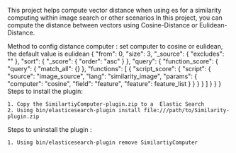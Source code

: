 This project helps compute vector distance when using es for a similarity computing within image search or other scenarios
In this project, you can compute the distance between vectors using Cosine-Distance or Eulidean-Distance.


Method to config distance computer :
    set computer to cosine or eulidean, the default value is eulidean
    {
            "from": 0,
            "size": 3,
            "_source": {
                "excludes": ""
            },
            "sort": {
                "_score": {
                    "order": "asc"
                }
            },
            "query": {
                "function_score": {
                    "query": {
                        "match_all": {}
                    },
                    "functions": [
                        {
                            "script_score": {
                                "script": {
                                    "source": "image_source",
                                    "lang": "similarity_image",
                                    "params": {
                                        "computer": "cosine",
                                        "field": "feature",
                                        "feature": feature_list
                                    }
                                }
                            }
                        }
                    ]
                }
            }
        }
Steps to install the plugin:

    1. Copy the SimilartiyComputer-plugin.zip to a  Elastic Search 
    2. Using bin/elasticesearch-plugin install file:///path/to/Similarity-plugin.zip
    
Steps to uninstall the plugin :

    1. Using bin/elasticesearch-plugin remove SimilartiyComputer